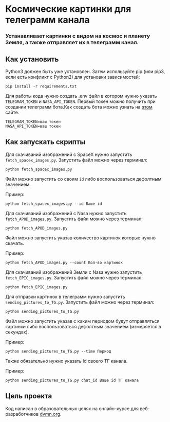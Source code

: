 # Космические картинки для телеграмм канала

### Устанавливает картинки с видом на космос и планету Земля, а также отправляет их в телеграмм канал.

## Как установить



Python3 должен быть уже установлен. Затем используйте pip (или pip3, если есть конфликт с Python2) для установки зависимостей:

```
pip install -r requirements.txt
```
Для работы кода нужно создать .env файл в котором нужно указать `TELEGRAM_TOKEN` и `NASA_API_TOKEN`. Первый токен можно получить при создании телеграмм бота.Как создать бота можно узнать на [этом](https://sendpulse.com/ru/knowledge-base/chatbot/telegram/create-telegram-chatbot) сайте.
```
TELEGRAM_TOKEN=ваш токен
NASA_API_TOKEN=ваш токен
```


## Как запускать скрипты

Для скачиваний изображений с SpaceX нужно запустить `fetch_spacex_images.py`. Запустить файл можно через терминал:

```
python fetch_spacex_images.py
```
Файл можно запустить со своим `id` либо воспользоваться дефолтным значением.

Пример:

```
python fetch_spacex_images.py --id Ваше id
```

Для скачиваний изображений с Nasa нужно запустить `fetch_APOD_images.py`. Запустить файл можно через терминал:

```
python fetch_APOD_images.py
```
Файл можно запустить указав количество картинок которые нужно скачать.

Пример:
```
python fetch_APOD_images.py --count Кол-во картинок
```

Для скачиваний изображений Земли с Nasa нужно запустить `fetch_EPIC_images.py`. Запустить файл можно через терминал:

```
python fetch_EPIC_images.py
```
Для отправки картинок в телеграмм нужно запустить `sending_pictures_to_TG.py`. Запустить файл можно через терминал:

```
python sending_pictures_to_TG.py
```
Файл можно запустить указав с каким периодом будут отправляться картинки либо воспользоваться дефолтным значением (измеряется в секундах).

Пример:
```
python sending_pictures_to_TG.py --time Период
```

Также обязательно нужно указать id своего ТГ канала.

Пример:

```
python sending_pictures_to_TG.py chat_id Ваше id ТГ канала
```

## Цель проекта

Код написан в образовательных целях на онлайн-курсе для веб-разработчиков [dvmn.org](https://dvmn.org/).